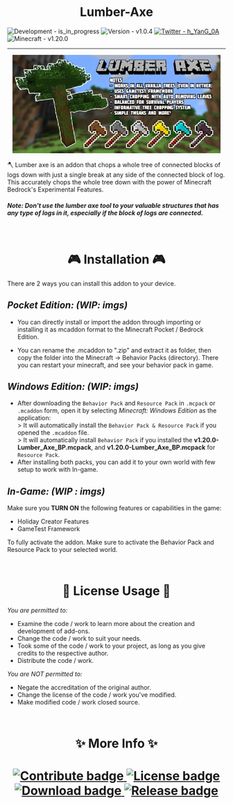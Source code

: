 <h1 align="center"> <strong> Lumber-Axe </strong> </h1>

<!-- img.shield's live badge not working consistently. -->
<!-- ![status](https://img.shields.io/endpoint?url=https%3A%2F%2Fdynamic-badge-formatter-ynrxn78r2oye.runkit.sh%2Fjson%3Furl%3Dhttps%253A%252F%252Flumber-axe-development-status-35us2vizz6yl.runkit.sh%252F%26query%3DDevelopment%26formatter%3Dmetric%26label%3DDevelopment%26labelColor%3Dgrey%26color%3Dblue%26logo%3Dvisualstudiocode%26logoColor%3Dblue%26logoWidth%3D16%26style%3Dflat) -->

<!-- ![version](https://img.shields.io/endpoint?url=https%3A%2F%2Fdynamic-badge-formatter-ynrxn78r2oye.runkit.sh%2Fjson%3Furl%3Dhttps%253A%252F%252Flumber-axe-development-status-35us2vizz6yl.runkit.sh%252F%26query%3DVersion%26formatter%3Dmetric%26label%3DVersion%26labelColor%3Dgrey%26color%3Dblue%26logo%3Dgit%26logoColor%3Dred%26logoWidth%3D16%26style%3Dflat) -->


![Development - is_in_progress](https://img.shields.io/badge/Development-is__in__progress-2ea44f?logo=visualstudiocode&logoColor=blue)
![Version - v1.0.4](https://img.shields.io/badge/Version-v1.0.4-2ea44f?logo=git&logoColor=red)
[![Twitter - h_YanG_0A](https://img.shields.io/badge/Twitter-Follow_@h__YanG__0A-2ea44f?logo=twitter&logoColor=blue)](https://twitter.com/h_YanG_0A)
![Minecraft - v1.20.0](https://img.shields.io/badge/Minecraft-v1.20.0-blue?logo=xbox&logoColor=green)


-----

<p align="center"><img src="Behavior Pack/pack_icon.png" alt="UPLOAD HD AS LOGO (WIP)"></p>


🪓 Lumber axe is an addon that chops a whole tree of connected blocks of logs down with just a single break at any side of the connected block of log. This accurately chops the whole tree down with the power of Minecraft Bedrock's Experimental Features.

##### **Note: Don't use the lumber axe tool to your valuable structures that has any type of logs in it, especially if the block of logs are connected.**

<br>

<h1 align="center" > <strong> 🎮 Installation 🎮 </strong> </h1>
There are 2 ways you can install this addon to your device.

## *Pocket Edition: (WIP: imgs)*

- You can directly install or import the addon through importing or installing it as mcaddon format to the Minecraft Pocket / Bedrock Edition.

- You can rename the .mcaddon to ".zip" and extract it as folder, then copy the folder into the Minecraft -> Behavior Packs (directory). There you can restart your minecraft, and see your behavior pack in game.

## *Windows Edition: (WIP: imgs)*

- After downloading the `Behavior Pack` and `Resource Pack` in `.mcpack` or `.mcaddon` form, open it by selecting *Minecraft: Windows Edition* as the application: <br> > It will automatically install the `Behavior Pack & Resource Pack` if you opened the `.mcaddon` file. <br> > It will automatically install `Behavior Pack` if you installed the **v1.20.0-Lumber_Axe_BP.mcpack**, and **v1.20.0-Lumber_Axe_BP.mcpack** for `Resource Pack`.
- After installing both packs, you can add it to your own world with few setup to work with In-game.

## *In-Game: (WIP : imgs)*

Make sure you **TURN ON** the following features or capabilities in the game:

- Holiday Creator Features
- GameTest Framework

To fully activate the addon. Make sure to activate the Behavior Pack and Resource Pack to your selected world.


<br>

<h1 align="center" > <strong> 📃 License Usage 📃 </strong> </h1>

*You are permitted to:*

- Examine the code / work to learn more about the creation and development of add-ons.
- Change the code / work to suit your needs.
- Took some of the code / work to your project, as long as you give credits to the respective author.
- Distribute the code / work.

*You are NOT permitted to:*

- Negate the accreditation of the original author.
- Change the license of the code / work you've modified.
- Make modified code / work closed source.

<br>

<h1 align="center"> <strong> ✨ More Info ✨ </strong> <h1>

<div align="center">
  <a href="./contributing.md">
    <img src="https://img.shields.io/static/v1?label=&message=Contribute&color=dark+green&style=for-the-badge" alt="Contribute badge">
  </a>
  <a href="./LICENSE">
    <img src="https://img.shields.io/static/v1?label=&message=LICENSE&color=dark+green&style=for-the-badge" alt="License badge">
  </a>
  <a href="https://mcpedl.com/lumber-axe-addon/">
    <img src="https://img.shields.io/static/v1?label=&message=DOWNLOAD&color=dark+green&style=for-the-badge&logo=download&logoColor=black" alt="Download badge">
  </a>
  <a href="https://github.com/Adr-hyng/Lumber-Axe/releases/download/V1.0.3/Lumber.Axe.Addon.Updated.mcaddon">
    <img src="https://img.shields.io/static/v1?label=&message=RELEASE&color=dark+green&style=for-the-badge" alt="Release badge">
  </a>
</div>
